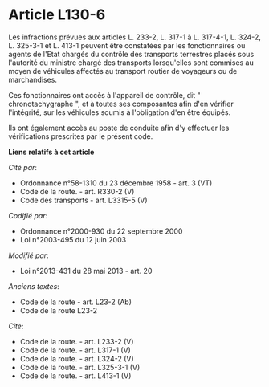 # Article L130-6

Les infractions prévues aux articles L. 233-2, L. 317-1 à L. 317-4-1, 
L. 324-2, L. 325-3-1 et L. 413-1 peuvent être constatées par les fonctionnaires ou agents de l'Etat chargés du contrôle des
transports terrestres placés sous l'autorité du ministre chargé des transports lorsqu'elles sont commises au moyen de
véhicules affectés au transport routier de voyageurs ou de marchandises. 

Ces fonctionnaires ont accès à l'appareil de contrôle, dit " chronotachygraphe ", et à toutes ses composantes afin d'en
vérifier l'intégrité, sur les véhicules soumis à l'obligation d'en être équipés. 

Ils ont également accès au poste de conduite afin d'y effectuer les vérifications prescrites par le présent code.

**Liens relatifs à cet article**

_Cité par_:

  - Ordonnance n°58-1310 du 23 décembre 1958 - art. 3 (VT)
  - Code de la route. - art. R330-2 (V)
  - Code des transports - art. L3315-5 (V)

_Codifié par_:

  - Ordonnance n°2000-930 du 22 septembre 2000
  - Loi n°2003-495 du 12 juin 2003

_Modifié par_:

  - Loi n°2013-431 du 28 mai 2013 - art. 20

_Anciens textes_:

  - Code de la route - art. L23-2 (Ab)
  - Code de la route L23-2

_Cite_:

  - Code de la route. - art. L233-2 (V)
  - Code de la route. - art. L317-1 (V)
  - Code de la route. - art. L324-2 (V)
  - Code de la route. - art. L325-3-1 (V)
  - Code de la route. - art. L413-1 (V)
